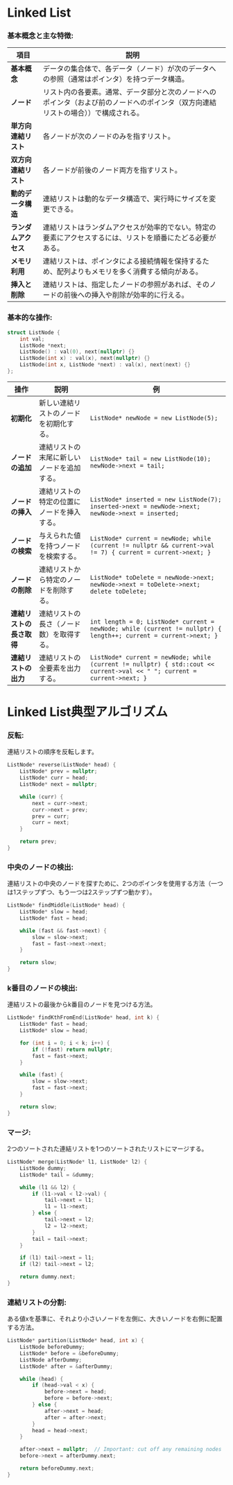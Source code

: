 # Linked List

### 基本概念と主な特徴:

| 項目 | 説明 |
|------|------|
| **基本概念** | データの集合体で、各データ（ノード）が次のデータへの参照（通常はポインタ）を持つデータ構造。 |
| **ノード** | リスト内の各要素。通常、データ部分と次のノードへのポインタ（および前のノードへのポインタ（双方向連結リストの場合））で構成される。 |
| **単方向連結リスト** | 各ノードが次のノードのみを指すリスト。 |
| **双方向連結リスト** | 各ノードが前後のノード両方を指すリスト。 |
| **動的データ構造** | 連結リストは動的なデータ構造で、実行時にサイズを変更できる。 |
| **ランダムアクセス** | 連結リストはランダムアクセスが効率的でない。特定の要素にアクセスするには、リストを順番にたどる必要がある。 |
| **メモリ利用** | 連結リストは、ポインタによる接続情報を保持するため、配列よりもメモリを多く消費する傾向がある。 |
| **挿入と削除** | 連結リストは、指定したノードの参照があれば、そのノードの前後への挿入や削除が効率的に行える。 |

### 基本的な操作:

```cpp
struct ListNode {
    int val;
    ListNode *next;
    ListNode() : val(0), next(nullptr) {}
    ListNode(int x) : val(x), next(nullptr) {}
    ListNode(int x, ListNode *next) : val(x), next(next) {}
};
```

| 操作 | 説明 | 例 |
|------|------|-----|
| **初期化** | 新しい連結リストのノードを初期化する。 | `ListNode* newNode = new ListNode(5);` |
| **ノードの追加** | 連結リストの末尾に新しいノードを追加する。 | ```ListNode* tail = new ListNode(10); newNode->next = tail;``` |
| **ノードの挿入** | 連結リストの特定の位置にノードを挿入する。 | ```ListNode* inserted = new ListNode(7); inserted->next = newNode->next; newNode->next = inserted;``` |
| **ノードの検索** | 与えられた値を持つノードを検索する。 | ```ListNode* current = newNode; while (current != nullptr && current->val != 7) { current = current->next; }``` |
| **ノードの削除** | 連結リストから特定のノードを削除する。 | ```ListNode* toDelete = newNode->next; newNode->next = toDelete->next; delete toDelete;``` |
| **連結リストの長さ取得** | 連結リストの長さ（ノード数）を取得する。 | ```int length = 0; ListNode* current = newNode; while (current != nullptr) { length++; current = current->next; }``` |
| **連結リストの出力** | 連結リストの全要素を出力する。 | ```ListNode* current = newNode; while (current != nullptr) { std::cout << current->val << " "; current = current->next; }``` |

# Linked List典型アルゴリズム

### **反転**:
連結リストの順序を反転します。
```cpp
ListNode* reverse(ListNode* head) {
    ListNode* prev = nullptr;
    ListNode* curr = head;
    ListNode* next = nullptr;

    while (curr) {
        next = curr->next;
        curr->next = prev;
        prev = curr;
        curr = next;
    }

    return prev;
}
```

### **中央のノードの検出**:
連結リストの中央のノードを探すために、2つのポインタを使用する方法（一つは1ステップずつ、もう一つは2ステップずつ動かす）。
```cpp
ListNode* findMiddle(ListNode* head) {
    ListNode* slow = head;
    ListNode* fast = head;

    while (fast && fast->next) {
        slow = slow->next;
        fast = fast->next->next;
    }

    return slow;
}
```

### **k番目のノードの検出**:
連結リストの最後からk番目のノードを見つける方法。
```cpp
ListNode* findKthFromEnd(ListNode* head, int k) {
    ListNode* fast = head;
    ListNode* slow = head;

    for (int i = 0; i < k; i++) {
        if (!fast) return nullptr;
        fast = fast->next;
    }

    while (fast) {
        slow = slow->next;
        fast = fast->next;
    }

    return slow;
}
```

### **マージ**:
2つのソートされた連結リストを1つのソートされたリストにマージする。
```cpp
ListNode* merge(ListNode* l1, ListNode* l2) {
    ListNode dummy;
    ListNode* tail = &dummy;

    while (l1 && l2) {
        if (l1->val < l2->val) {
            tail->next = l1;
            l1 = l1->next;
        } else {
            tail->next = l2;
            l2 = l2->next;
        }
        tail = tail->next;
    }

    if (l1) tail->next = l1;
    if (l2) tail->next = l2;

    return dummy.next;
}
```

### **連結リストの分割**:
ある値xを基準に、それより小さいノードを左側に、大きいノードを右側に配置する方法。
```cpp
ListNode* partition(ListNode* head, int x) {
    ListNode beforeDummy;
    ListNode* before = &beforeDummy;
    ListNode afterDummy;
    ListNode* after = &afterDummy;

    while (head) {
        if (head->val < x) {
            before->next = head;
            before = before->next;
        } else {
            after->next = head;
            after = after->next;
        }
        head = head->next;
    }

    after->next = nullptr;  // Important: cut off any remaining nodes
    before->next = afterDummy.next;

    return beforeDummy.next;
}
```